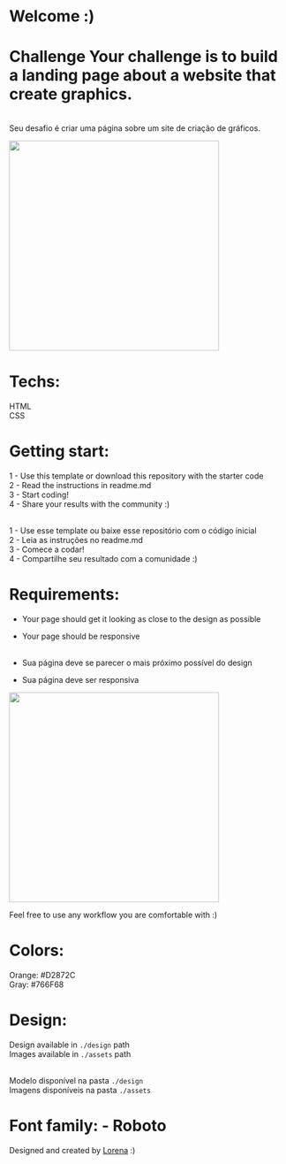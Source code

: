 # Welcome :)
# Challenge Your challenge is to build a landing page about a website that create graphics.<br>
<br> Seu desafio é criar uma página sobre um site de criação de gráficos.

<img src="https://trello-attachments.s3.amazonaws.com/590fa7f5a8ab015d0cf88052/590fa896d2d25e50583de620/cb82a7069f698bde3bafb4ea20316951/mockuper_(1)_(1).png" width="380" height="380">  

# Techs:  
HTML<br> 
CSS  

# Getting start: 
1 - Use this template or download this repository with the starter code<br> 
2 - Read the instructions in readme.md<br> 
3 - Start coding!<br> 
4 - Share your results with the community :)<br> 

<br> 
1 - Use esse template ou baixe esse repositório com o código inicial<br> 
2 - Leia as instruções no readme.md<br> 
3 - Comece a codar!<br> 
4 - Compartilhe seu resultado com a comunidade :)<br>   

# Requirements: 
- Your page should get it looking as close to the design as possible<br> 
- Your page should be responsive<br> <br>  

- Sua página deve se parecer o mais próximo possível do design<br> 
- Sua página deve ser responsiva<br>   

<img src="https://trello-attachments.s3.amazonaws.com/590fa7f5a8ab015d0cf88052/590fa896d2d25e50583de620/255f1d04baf02f7e818c6e4ec36ddddf/desktop.png" width="380" height="380">   

Feel free to use any workflow you are comfortable with :)  
# Colors: 
Orange: #D2872C<br> 
Gray: #766F68  

# Design: 
Design available in `./design` path<br> 
Images available in `./assets` path<br> 

<br> Modelo disponível na pasta `./design`<br> 
Imagens disponíveis na pasta `./assets`<br>  

# Font family: - Roboto



Designed and created by  <a href="https://github.com/Lorenalgm">Lorena</a> :)
